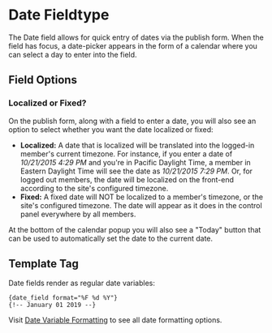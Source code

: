 <!--
    This source file is part of the open source project
    ExpressionEngine User Guide (https://github.com/ExpressionEngine/ExpressionEngine-User-Guide)

    @link      https://expressionengine.com/
    @copyright Copyright (c) 2003-2020, Packet Tide, LLC (https://packettide.com)
    @license   https://expressionengine.com/license Licensed under Apache License, Version 2.0
-->

# Date Fieldtype

The Date field allows for quick entry of dates via the publish form. When the field has focus, a date-picker appears in the form of a calendar where you can select a day to enter into the field.

## Field Options

### Localized or Fixed?

On the publish form, along with a field to enter a date, you will also see an option to select whether you want the date localized or fixed:

- **Localized:** A date that is localized will be translated into the logged-in member's current timezone. For instance, if you enter a date of _10/21/2015 4:29 PM_ and you're in Pacific Daylight Time, a member in Eastern Daylight Time will see the date as _10/21/2015 7:29 PM_. Or, for logged out members, the date will be localized on the front-end according to the site's configured timezone.
- **Fixed:** A fixed date will NOT be localized to a member's timezone, or the site's configured timezone. The date will appear as it does in the control panel everywhere by all members.

At the bottom of the calendar popup you will also see a "Today" button that can be used to automatically set the date to the current date.

## Template Tag

Date fields render as regular date variables:

    {date_field format="%F %d %Y"}
    {!-- January 01 2019 --}

Visit [Date Variable Formatting](templates/date-variable-formatting.md) to see all date formatting options.
